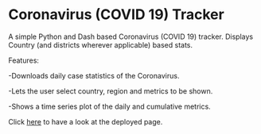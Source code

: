 # Coronavirus (COVID 19) Tracker
A simple Python and Dash based Coronavirus (COVID 19) tracker.
Displays Country (and districts wherever applicable) based stats.

Features:

-Downloads daily case statistics of the Coronavirus.

-Lets the user select country, region and metrics to be shown.

-Shows a time series plot of the daily and cumulative metrics.

Click [here](http://rgmcovid19tracker.herokuapp.com/) to have a look at the deployed page.
